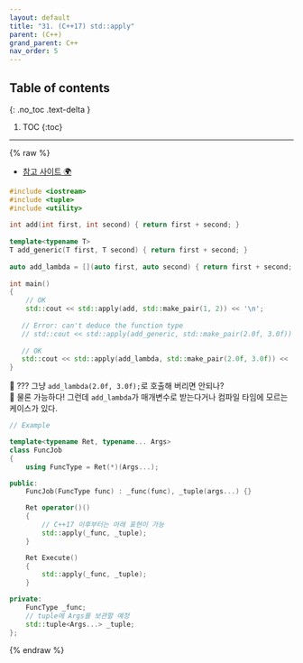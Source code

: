 ```yaml
---
layout: default
title: "31. (C++17) std::apply"
parent: (C++)
grand_parent: C++
nav_order: 5
---
```


## Table of contents
{: .no_toc .text-delta }

1. TOC
{:toc}

---

{% raw %}

* [참고 사이트 🌍](https://docs.w3cub.com/cpp/utility/apply)

```cpp
#include <iostream>
#include <tuple>
#include <utility>
 
int add(int first, int second) { return first + second; }
 
template<typename T>
T add_generic(T first, T second) { return first + second; }
 
auto add_lambda = [](auto first, auto second) { return first + second; };
 
int main()
{
    // OK
    std::cout << std::apply(add, std::make_pair(1, 2)) << '\n';
 
   // Error: can't deduce the function type
   // std::cout << std::apply(add_generic, std::make_pair(2.0f, 3.0f)) << '\n'; 
 
   // OK
   std::cout << std::apply(add_lambda, std::make_pair(2.0f, 3.0f)) << '\n'; 
}
```

🎈 ??? 그냥 `add_lambda(2.0f, 3.0f);`로 호출해 버리면 안되나?<br>
🎈 물론 가능하다! 그런데 `add_lambda`가 매개변수로 받는다거나 컴파일 타임에 모르는 케이스가 있다.

```cpp
// Example

template<typename Ret, typename... Args>
class FuncJob
{
    using FuncType = Ret(*)(Args...);

public:
    FuncJob(FuncType func) : _func(func), _tuple(args...) {}

    Ret operator()()
    {
        // C++17 이후부터는 아래 표현이 가능
        std::apply(_func, _tuple);
    }

    Ret Execute()
    {
        std::apply(_func, _tuple);
    }

private:
    FuncType _func;
    // tuple에 Args를 보관할 예정
    std::tuple<Args...> _tuple;
};
```

{% endraw %}